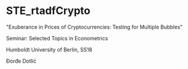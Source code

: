 # STE_rtadfCrypto

"Exuberance in Prices of Cryptocurrencies: Testing for Multiple Bubbles" 

Seminar: Selected Topics in Econometrics 

Humboldt University of Berlin, SS18 

Đorđe Dotlić
